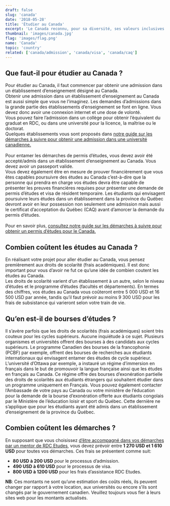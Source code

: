 ```yaml
---
draft: false
slug: 'canada'
date: '2018-05-28'
title: 'Étudier au Canada'
excerpt: 'Le Canada reconnu, pour sa diversité, ses valeurs inclusives et sa qualité de vie élevée, est considéré à l’international comme un de meilleurs pays au monde où vivre et étudier. Etudier au Canada constitue non seulement un énorme privilège mais aussi une opportunité à saisir avec grand coeur.'
thumbnail: 'images/canada.jpg'
flag: 'images/flag.png'
name: 'Canada'
topic: 'country'
related: ['canada/admission', 'canada/visa', 'canada/caq']
---
```


## Que faut-il pour étudier au Canada ?

Pour étudier au Canada, il faut commencer par obtenir une admission dans un établissement d’enseignement désigné au Canada.\
Obtenir une admission dans un établissement d’enseignement au Canada est aussi simple que vous ne l’imaginez.
Les demandes d’admissions dans la grande partie des établissements d’enseignement se font en ligne. Vous devez donc avoir une connexion internet et une dose de volonté.\
Vous pouvez faire l’admission dans un collège pour obtenir l’équivalent du graduat en RDC, ou dans une université pour la licence, la maîtrise ou le doctorat.\
Quelques établissements vous sont proposés dans [notre guide sur les démarches à suivre pour obtenir une admission dans une université canadienne.](/guides/canada/admission)
\
\
Pour entamer les démarches de permis d’études, vous devez avoir été accepté/admis dans un établissement d’enseignement au Canada. Vous devez avoir un passeport valide.  
Vous devez également être en mesure de prouver financièrement que vous êtes capables poursuivre des études au Canada c’est-à-dire que la personne qui prendra en charge vos études devra être capable de présenter les preuves financières requises pour présenter une demande de permis d’études et visa de résident temporaire.
Les étudiants qui envisagent poursuivre leurs études dans un établissement dans la province du Québec devront avoir en leur possession non seulement une admission mais aussi le certificat d’acceptation du Québec (CAQ) avant d’amorcer la demande du permis d’études.
\
\
Pour en savoir plus, [consultez notre guide sur les démarches à suivre pour obtenir un permis d’études pour le Canada.](/guides/canada/visa)

## Combien coûtent les études au Canada ?

En réalisant votre projet pour aller étudier au Canada, vous pensez premièrement aux droits de scolarité (frais académiques).
Il est donc important pour vous d’avoir ne fut ce qu’une idée de combien coutent les études au Canada.\
Les droits de scolarité varient d’un établissement à un autre, selon le niveau d’études et le programme d’études (facultés et départements).
En termes des chiffres, vos études au Canada vous coûteront entre 5 000 USD et 16 500 USD par année, tandis qu’il faut prévoir au moins 9 300 USD pour les frais de subsistance qui varieront selon votre train de vie.

## Qu’en est-il de bourses d’études ?

Il s’avère parfois que les droits de scolarités (frais académiques) soient très couteux pour les cycles supérieurs. Aucune inquiétude à ce sujet.
Plusieurs organismes et universités offrent des bourses à des candidats aux cycles supérieurs.
Le programme Canadien des bourses de la francophonie (PCBF) par exemple, offrent des bourses de recherches aux étudiants internationaux qui envisagent entamer des études de cycle supérieur.  
L’université d’Ottawa par exemple, a instauré un régime d’immersion en français dans le but de promouvoir la langue française ainsi que les études en français au Canada.
Ce régime offre des bourses d’exonération partielle des droits de scolarités aux étudiants étrangers qui souhaitent étudier dans un programme uniquement en Français.
Vous pouvez également contacter l’Ambassade de votre pays au Canada ou votre ministère de l’éducation pour la demande de la bourse d’exonération offerte aux étudiants congolais par le Ministère de l’éducation loisir et sport du Québec.
Cette dernière ne s’applique que pour les étudiants ayant été admis dans un établissement d’enseignement de la province du Québec.

## Combien coûtent les démarches ?

En supposant que vous choisissez [d’être accompagné dans vos démarches par un mentor de RDC Etudes](/accompagnement), vous devez prévoir entre **1 270 USD et 1 610 USD** pour toutes vos démarches.
Ces frais se présentent comme suit:

- **80 USD à 200 USD** pour le processus d’admission.
- **490 USD à 610 USD** pour le processus de visa.
- **800 USD à 1200 USD** pour les frais d’assistance RDC Etudes.

**NB**: Ces montants ne sont qu’une estimation des coûts réels, ils peuvent changer par rapport à votre location, aux universités ou encore s’ils sont changés par le gouvernement canadien. Veuillez toujours vous fier à leurs sites web pour les montants actualisés.
